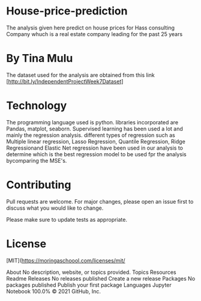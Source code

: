 # House-price-prediction
The analysis given here predict on house prices for Hass consulting Company whuch is a real estate company leading for the past 25 years

# By Tina Mulu
The dataset used for the analysis are obtained from this link [http://bit.ly/IndependentProjectWeek7Dataset]

# Technology
The programming language used is python. libraries incorporated are Pandas, matplot, seaborn. Supervised learning has been used a lot and mainly the regression analysis.
different types of regression such as Multiple linear regression, Lasso Regression, Quantile Regression, Ridge Regressionand Elastic Net regression have been used in our analysis to determine which is the best regression model to be used fpr the analysis bycomparing the MSE's.

# Contributing
Pull requests are welcome. For major changes, please open an issue first to discuss what you would like to change.

Please make sure to update tests as appropriate.

# License
[MIT](https://moringaschoool.com/licenses/mit/

About
No description, website, or topics provided.
Topics
Resources
 Readme
Releases
No releases published
Create a new release
Packages
No packages published
Publish your first package
Languages
Jupyter Notebook
100.0%
© 2021 GitHub, Inc.
